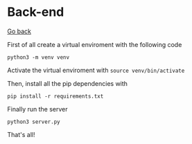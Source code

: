 # Back-end

[Go back](../README.md)

First of all create a virtual enviroment with the following code

```console
python3 -m venv venv
```

Activate the virtual enviroment with `source venv/bin/activate`

Then, install all the pip dependencies with

```console
pip install -r requirements.txt
```

Finally run the server

```console
python3 server.py
```

That's all!
